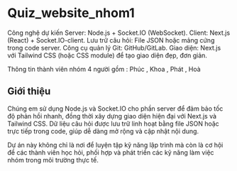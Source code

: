 # Quiz_website_nhom1

Công nghệ dự kiến
Server: Node.js + Socket.IO (WebSocket).
Client: Next.js (React) + Socket.IO-client.
Lưu trữ câu hỏi: File JSON hoặc mảng cứng trong code server.
Công cụ quản lý Git: GitHub/GitLab.
Giao diện: Next.js với Tailwind CSS (hoặc CSS module) để tạo giao diện đẹp, đơn giản.

Thông tin thành viên nhóm 4 người gồm : Phúc , Khoa , Phát , Hoà

## Giới thiệu
Chúng em sử dụng Node.js và Socket.IO cho phần server để đảm bảo tốc độ phản hồi nhanh, đồng thời xây dựng giao diện hiện đại với Next.js và Tailwind CSS. Dữ liệu câu hỏi được lưu trữ linh hoạt bằng file JSON hoặc trực tiếp trong code, giúp dễ dàng mở rộng và cập nhật nội dung.

Dự án này không chỉ là nơi để luyện tập kỹ năng lập trình mà còn là cơ hội để các thành viên học hỏi, phối hợp và phát triển các kỹ năng làm việc nhóm trong môi trường thực tế.